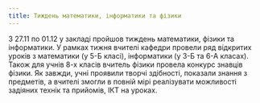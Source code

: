 ```yaml
---
title: Тиждень математики, інформатики та фізики
---
```


З 27.11 по 01.12 у закладі пройшов тиждень математики, фізики та інформатики. У рамках тижня вчителі кафедри провели ряд відкритих уроків з математики (у 5-Б класі), інформатики (у 3-Б та 6-А класах). Також для учнів 8-х класів вчитель фізики провела конкурс знавців фізики. Як завжди, учні проявили творчі здібності, показали знання з предметів, а вчителі змогли в повній мірі реалізувати можливості задіяних технік та прийомів, ІКТ на уроках.

<slideshow id="_/72157690514227935" />
